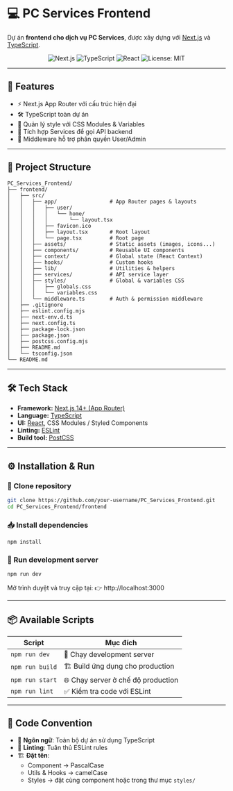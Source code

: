 # 💻 PC Services Frontend

Dự án **frontend cho dịch vụ PC Services**, được xây dựng với [Next.js](https://nextjs.org) và [TypeScript](https://www.typescriptlang.org/).

<p align="center">
  <img src="https://img.shields.io/badge/Next.js-14+-black?logo=nextdotjs" alt="Next.js" />
  <img src="https://img.shields.io/badge/TypeScript-5.x-blue?logo=typescript" alt="TypeScript" />
  <img src="https://img.shields.io/badge/React-18-blue?logo=react" alt="React" />
  <img src="https://img.shields.io/badge/License-MIT-green" alt="License: MIT" />
</p>

---

## 🚀 Features
- ⚡ Next.js App Router với cấu trúc hiện đại  
- 🛠️ TypeScript toàn dự án  
- 🎨 Quản lý style với CSS Modules & Variables  
- 🔗 Tích hợp Services để gọi API backend  
- 🔐 Middleware hỗ trợ phân quyền User/Admin  

---

## 📂 Project Structure

```text
PC_Services_Frontend/
├── frontend/
│   ├── src/
│   │   ├── app/                 # App Router pages & layouts
│   │   │   ├── user/
│   │   │   │   └── home/
│   │   │   │       └── layout.tsx
│   │   │   ├── favicon.ico
│   │   │   ├── layout.tsx       # Root layout
│   │   │   └── page.tsx         # Root page
│   │   ├── assets/              # Static assets (images, icons...)
│   │   ├── components/          # Reusable UI components
│   │   ├── context/             # Global state (React Context)
│   │   ├── hooks/               # Custom hooks
│   │   ├── lib/                 # Utilities & helpers
│   │   ├── services/            # API service layer
│   │   ├── styles/              # Global & variables CSS
│   │   │   ├── globals.css
│   │   │   └── variables.css
│   │   └── middleware.ts        # Auth & permission middleware
│   ├── .gitignore
│   ├── eslint.config.mjs
│   ├── next-env.d.ts
│   ├── next.config.ts
│   ├── package-lock.json
│   ├── package.json
│   ├── postcss.config.mjs
│   ├── README.md
│   └── tsconfig.json
└── README.md
```

---

## 🛠️ Tech Stack

- **Framework:** [Next.js 14+ (App Router)](https://nextjs.org/docs/app)
- **Language:** [TypeScript](https://www.typescriptlang.org/)
- **UI:** [React](https://react.dev/), CSS Modules / Styled Components
- **Linting:** [ESLint](https://eslint.org/)
- **Build tool:** [PostCSS](https://postcss.org/)

---

## ⚙️ Installation & Run

### 🔽 Clone repository
```bash
git clone https://github.com/your-username/PC_Services_Frontend.git
cd PC_Services_Frontend/frontend
```

### 📥 Install dependencies
```bash
npm install
```

### 🚀 Run development server
```bash
npm run dev
```

Mở trình duyệt và truy cập tại: 👉 http://localhost:3000

---

## 📦 Available Scripts

| Script          | Mục đích                                |
|-----------------|-----------------------------------------|
| `npm run dev`   | 🚀 Chạy development server               |
| `npm run build` | 🏗️ Build ứng dụng cho production         |
| `npm run start` | 🌐 Chạy server ở chế độ production       |
| `npm run lint`  | ✅ Kiểm tra code với ESLint              |

---

## 📏 Code Convention

- 📘 **Ngôn ngữ**: Toàn bộ dự án sử dụng TypeScript  
- 🧹 **Linting**: Tuân thủ ESLint rules  
- 🏗️ **Đặt tên**:  
  - Component → PascalCase  
  - Utils & Hooks → camelCase  
  - Styles → đặt cùng component hoặc trong thư mục `styles/`  
